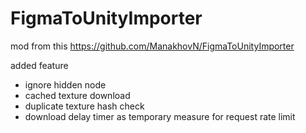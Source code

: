 # FigmaToUnityImporter

mod from this https://github.com/ManakhovN/FigmaToUnityImporter

added feature
- ignore hidden node
- cached texture download
- duplicate texture hash check
- download delay timer as temporary measure for request rate limit 
